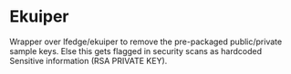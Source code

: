 # Ekuiper

Wrapper over lfedge/ekuiper to remove the pre-packaged public/private sample keys. Else this gets flagged in security scans as hardcoded Sensitive information (RSA PRIVATE KEY).